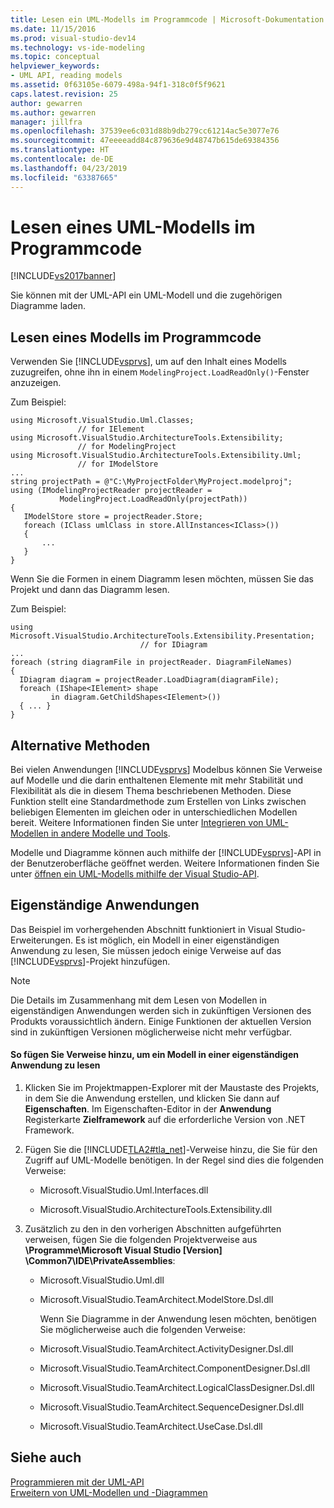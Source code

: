 ```yaml
---
title: Lesen ein UML-Modells im Programmcode | Microsoft-Dokumentation
ms.date: 11/15/2016
ms.prod: visual-studio-dev14
ms.technology: vs-ide-modeling
ms.topic: conceptual
helpviewer_keywords:
- UML API, reading models
ms.assetid: 0f63105e-6079-498a-94f1-318c0f5f9621
caps.latest.revision: 25
author: gewarren
ms.author: gewarren
manager: jillfra
ms.openlocfilehash: 37539ee6c031d88b9db279cc61214ac5e3077e76
ms.sourcegitcommit: 47eeeeadd84c879636e9d48747b615de69384356
ms.translationtype: HT
ms.contentlocale: de-DE
ms.lasthandoff: 04/23/2019
ms.locfileid: "63387665"
---
```

# <a name="read-a-uml-model-in-program-code"></a>Lesen eines UML-Modells im Programmcode
[!INCLUDE[vs2017banner](../includes/vs2017banner.md)]

Sie können mit der UML-API ein UML-Modell und die zugehörigen Diagramme laden.  
  
## <a name="Reading"></a> Lesen eines Modells im Programmcode  
 Verwenden Sie [!INCLUDE[vsprvs](../includes/vsprvs-md.md)], um auf den Inhalt eines Modells zuzugreifen, ohne ihn in einem `ModelingProject.LoadReadOnly()`-Fenster anzuzeigen.  
  
 Zum Beispiel:  
  
```  
using Microsoft.VisualStudio.Uml.Classes;   
               // for IElement  
using Microsoft.VisualStudio.ArchitectureTools.Extensibility;   
               // for ModelingProject  
using Microsoft.VisualStudio.ArchitectureTools.Extensibility.Uml;  
               // for IModelStore  
...   
string projectPath = @"C:\MyProjectFolder\MyProject.modelproj";  
using (IModelingProjectReader projectReader =  
           ModelingProject.LoadReadOnly(projectPath))  
{  
   IModelStore store = projectReader.Store;  
   foreach (IClass umlClass in store.AllInstances<IClass>())  
   {   
       ...  
   }  
}  
```  
  
 Wenn Sie die Formen in einem Diagramm lesen möchten, müssen Sie das Projekt und dann das Diagramm lesen.  
  
 Zum Beispiel:  
  
```  
using Microsoft.VisualStudio.ArchitectureTools.Extensibility.Presentation;   
                             // for IDiagram  
...  
foreach (string diagramFile in projectReader. DiagramFileNames)  
{   
  IDiagram diagram = projectReader.LoadDiagram(diagramFile);  
  foreach (IShape<IElement> shape   
         in diagram.GetChildShapes<IElement>())  
  { ... }  
}  
```  
  
## <a name="alternative-methods"></a>Alternative Methoden  
 Bei vielen Anwendungen [!INCLUDE[vsprvs](../includes/vsprvs-md.md)] Modelbus können Sie Verweise auf Modelle und die darin enthaltenen Elemente mit mehr Stabilität und Flexibilität als die in diesem Thema beschriebenen Methoden. Diese Funktion stellt eine Standardmethode zum Erstellen von Links zwischen beliebigen Elementen im gleichen oder in unterschiedlichen Modellen bereit. Weitere Informationen finden Sie unter [Integrieren von UML-Modellen in andere Modelle und Tools](../modeling/integrate-uml-models-with-other-models-and-tools.md).  
  
 Modelle und Diagramme können auch mithilfe der [!INCLUDE[vsprvs](../includes/vsprvs-md.md)]-API in der Benutzeroberfläche geöffnet werden. Weitere Informationen finden Sie unter [öffnen ein UML-Modells mithilfe der Visual Studio-API](../modeling/open-a-uml-model-by-using-the-visual-studio-api.md).  
  
## <a name="Standalone"></a> Eigenständige Anwendungen  
 Das Beispiel im vorhergehenden Abschnitt funktioniert in Visual Studio-Erweiterungen. Es ist möglich, ein Modell in einer eigenständigen Anwendung zu lesen, Sie müssen jedoch einige Verweise auf das [!INCLUDE[vsprvs](../includes/vsprvs-md.md)]-Projekt hinzufügen.  
  
> [!NOTE]
> Die Details im Zusammenhang mit dem Lesen von Modellen in eigenständigen Anwendungen werden sich in zukünftigen Versionen des Produkts voraussichtlich ändern. Einige Funktionen der aktuellen Version sind in zukünftigen Versionen möglicherweise nicht mehr verfügbar.  
  
#### <a name="to-add-references-to-read-a-model-in-a-stand-alone-application"></a>So fügen Sie Verweise hinzu, um ein Modell in einer eigenständigen Anwendung zu lesen  
  
1. Klicken Sie im Projektmappen-Explorer mit der Maustaste des Projekts, in dem Sie die Anwendung erstellen, und klicken Sie dann auf **Eigenschaften**. Im Eigenschaften-Editor in der **Anwendung** Registerkarte **Zielframework** auf die erforderliche Version von .NET Framework.  
  
2. Fügen Sie die [!INCLUDE[TLA2#tla_net](../includes/tla2sharptla-net-md.md)]-Verweise hinzu, die Sie für den Zugriff auf UML-Modelle benötigen. In der Regel sind dies die folgenden Verweise:  
  
   - Microsoft.VisualStudio.Uml.Interfaces.dll  
  
   - Microsoft.VisualStudio.ArchitectureTools.Extensibility.dll  
  
3. Zusätzlich zu den in den vorherigen Abschnitten aufgeführten verweisen, fügen Sie die folgenden Projektverweise aus **\Programme\Microsoft Visual Studio [Version] \Common7\IDE\PrivateAssemblies**:  
  
   - Microsoft.VisualStudio.Uml.dll  
  
   - Microsoft.VisualStudio.TeamArchitect.ModelStore.Dsl.dll  
  
     Wenn Sie Diagramme in der Anwendung lesen möchten, benötigen Sie möglicherweise auch die folgenden Verweise:  
  
   - Microsoft.VisualStudio.TeamArchitect.ActivityDesigner.Dsl.dll  
  
   - Microsoft.VisualStudio.TeamArchitect.ComponentDesigner.Dsl.dll  
  
   - Microsoft.VisualStudio.TeamArchitect.LogicalClassDesigner.Dsl.dll  
  
   - Microsoft.VisualStudio.TeamArchitect.SequenceDesigner.Dsl.dll  
  
   - Microsoft.VisualStudio.TeamArchitect.UseCase.Dsl.dll  
  
## <a name="see-also"></a>Siehe auch  
 [Programmieren mit der UML-API](../modeling/programming-with-the-uml-api.md)   
 [Erweitern von UML-Modellen und -Diagrammen](../modeling/extend-uml-models-and-diagrams.md)
